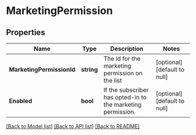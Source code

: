 # MarketingPermission

## Properties
Name | Type | Description | Notes
------------ | ------------- | ------------- | -------------
**MarketingPermissionId** | **string** | The id for the marketing permission on the list | [optional] [default to null]
**Enabled** | **bool** | If the subscriber has opted-in to the marketing permission. | [optional] [default to null]

[[Back to Model list]](../README.md#documentation-for-models) [[Back to API list]](../README.md#documentation-for-api-endpoints) [[Back to README]](../README.md)

